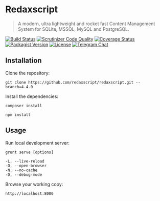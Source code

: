 Redaxscript
===========

> A modern, ultra lightweight and rocket fast Content Management System for SQLite, MSSQL, MySQL and PostgreSQL.

[![Build Status](https://img.shields.io/github/workflow/status/redaxscript/redaxscript/ci.svg)](https://github.com/redaxscript/redaxscript/actions?query=workflow:ci)
[![Scrutinizer Code Quality](https://img.shields.io/scrutinizer/g/redaxscript/redaxscript.svg)](https://scrutinizer-ci.com/g/redaxscript/redaxscript)
[![Coverage Status](https://img.shields.io/coveralls/redaxscript/redaxscript.svg)](https://coveralls.io/r/redaxscript/redaxscript)
[![Packagist Version](https://img.shields.io/packagist/v/redaxscript/redaxscript.svg)](https://packagist.org/packages/redaxscript/redaxscript)
[![License](https://img.shields.io/packagist/l/redaxscript/redaxscript.svg)](https://packagist.org/packages/redaxscript/redaxscript)
[![Telegram Chat](https://img.shields.io/badge/chat-on_telegram-0088cc.svg)](https://t.me/redaxscript)


Installation
------------

Clone the repository:

```
git clone https://github.com/redaxscript/redaxscript.git --branch=4.4.0
```

Install the dependencies:

```
composer install
```

```
npm install
```


Usage
-----

Run local development server:

```
grunt serve [options]

-L, --live-reload
-O, --open-browser
-N, --no-cache
-D, --debug-mode
```

Browse your working copy:

```
http://localhost:8000
```
